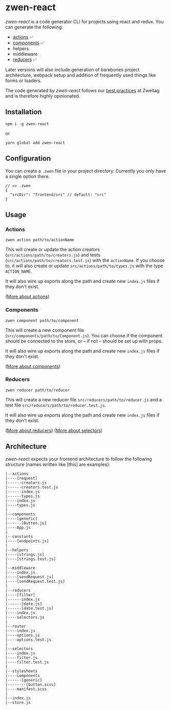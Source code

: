 # zwen-react

*zwen-react* is a code generator CLI for projects using react and redux. You can generate the following:

* [actions](docs/action.md) :white_check_mark:
* [components](docs/component.md) :white_check_mark:
* helpers
* middleware
* [reducers](docs/reducer.md) :white_check_mark:

Later versions will also include generation of barebones project architecture, webpack setup and addition of frequently used things like forms or loaders.

The code generated by *zwen-react* follows our [best practices](docs/introduction.md) at Zweitag and is therefore highly opinionated.

## Installation
```
npm i -g zwen-react
```
or
```
yarn global add zwen-react
```

## Configuration
You can create a `.zwen` file in your project directory. Currently you only have a single option there.

```
// => .zwen
{
  "srcDir": "frontend/src" // default: "src"
}
```

## Usage
### Actions
```
zwen action path/to/actionName
```
This will create or update the action creators (`src/actions/path/to/creators.js`) and tests (`src/actions/path/to/creators.test.js`) with the `actionName`. If you choose to, it will also create or update `src/actions/path/to/types.js` with the type `ACTION_NAME`.

It will also wire up exports along the path and create new `index.js` files if they don't exist.

([More about actions](docs/action.md))

### Components
```
zwen component path/to/component
```
This will create a new component file (`src/components/path/to/Component.js`). You can choose if the component should be connected to the store, or – if not – should be set up with props.

It will also wire up exports along the path and create new `index.js` files if they don't exist.

([More about components](docs/component.md))

### Reducers
```
zwen reducer path/to/reducer
```
This will create a new reducer file `src/reducers/path/to/reducer.js` and a test file `src/reducers/path/to/reducer.test.js`.

It will also wire up exports along the path and create new `index.js` files if they don't exist.

([More about reducers](docs/reducer.md))
([More about selectors](docs/selector.md))

## Architecture

*zwen-react* expects your frontend architecture to follow the following structure (names written like [this] are examples):
```
|--actions
|----[request]
|------creators.js
|------creators.test.js
|------index.js
|------types.js
|----index.js
|----types.js
|
|--components
|----[generic]
|------[Button.js]
|----App.js
|
|--constants
|----[endpoints.js]
|
|--helpers
|----[strings.js]
|----[strings.test.js]
|
|--middleware
|----index.js
|----[sendRequest.js]
|----[sendRequest.test.js]
|
|--reducers
|----[filter]
|------index.js
|------[date.js]
|------[date.test.js]
|----index.js
|----selectors.js
|
|--router
|----index.js
|----options.js
|----options.test.js
|
|--selectors
|----index.js
|----filter.js
|----filter.test.js
|
|--stylesheets
|----components
|------[generic]
|--------[button.scss]
|----manifest.scss
|
|--index.js
|--store.js
```
